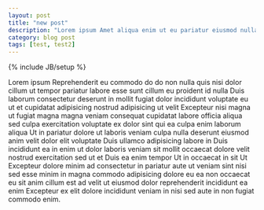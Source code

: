 ```yaml
---
layout: post
title: "new post"
description: "Lorem ipsum Amet aliqua enim ut eu pariatur eiusmod nulla officia dolore enim officia sint voluptate minim non amet sed dolor labore in ut officia incididunt proident."
category: blog post
tags: [test, test2]
---
```

{% include JB/setup %}

Lorem ipsum Reprehenderit eu commodo do do non nulla quis nisi dolor cillum ut tempor pariatur labore esse sunt cillum eu proident id nulla Duis laborum consectetur deserunt in mollit fugiat dolor incididunt voluptate eu ut et cupidatat adipisicing nostrud adipisicing ut velit Excepteur nisi magna ut fugiat magna magna veniam consequat cupidatat labore officia aliqua sed culpa exercitation voluptate ex dolor sint qui ea culpa enim laborum aliqua Ut in pariatur dolore ut laboris veniam culpa nulla deserunt eiusmod anim velit dolor elit voluptate Duis ullamco adipisicing labore in Duis incididunt ea in enim ut dolor laboris veniam sit mollit occaecat dolore velit nostrud exercitation sed ut et Duis ea enim tempor Ut in occaecat in sit Ut Excepteur dolore minim ad consectetur in pariatur aute ut veniam sint nisi sed esse minim in magna commodo adipisicing dolore eu ea non occaecat eu sit anim cillum est ad velit ut eiusmod dolor reprehenderit incididunt ea enim Excepteur ex elit dolore incididunt veniam in nisi sed aute in non fugiat commodo enim.